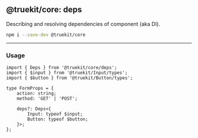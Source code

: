 @truekit/core: deps
-------------------
Describing and resolving dependencies of component (aka DI).

```sh
npm i --save-dev @truekit/core
```

---

### Usage

```tsx
import { Deps } from '@truekit/core/deps';
import { $input } from '@truekit/Input/types';
import { $button } from '@truekit/Button/types';

type FormProps = {
	action: string;
	method: 'GET' | 'POST';

	deps?: Deps<{
		Input: typeof $input;
		Button: typeof $button;
	}>;
};
```